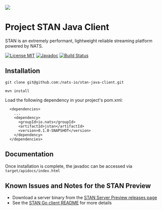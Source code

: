 ![](https://raw.githubusercontent.com/nats-io/nats-site/master/src/img/large-logo.png)
# Project STAN Java Client
STAN is an extremely performant, lightweight reliable streaming platform powered by NATS.

[![License MIT](https://img.shields.io/npm/l/express.svg)](http://opensource.org/licenses/MIT)
[![Javadoc](http://javadoc-badge.appspot.com/io.nats/stan-java-client.svg?label=javadoc)](http://nats-io.github.io/stan-java-client)
[![Build Status](https://travis-ci.com/nats-io/stan-java-client.svg?token=CV9LxEaCaFihq8PsFhqq&branch=master)](http://travis-ci.com/nats-io/stan-java-client)

## Installation

```
git clone git@github.com:/nats-io/stan-java-client.git

mvn install
```

Load the following dependency in your project's pom.xml:

```
  <dependencies>
    ...
    <dependency>
      <groupId>io.nats</groupId>
      <artifactId>jstan</artifactId>
      <version>0.1.0-SNAPSHOT</version>
    </dependency>
  </dependencies>
```

## Documentation

Once installation is complete, the javadoc can be accessed via `target/apidocs/index.html`

## Known Issues and Notes for the STAN Preview

- Download a server binary from the [STAN Server Preview releases page](https://github.com/nats-io/stan-server-preview/releases)
- See the [STAN Go client README](https://github.com/nats-io/stan) for more details
